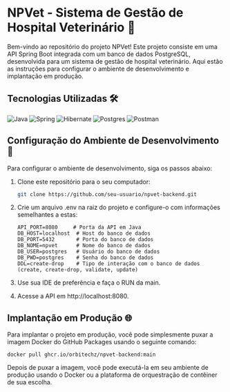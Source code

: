 # NPVet - Sistema de Gestão de Hospital Veterinário 🐾

Bem-vindo ao repositório do projeto NPVet! Este projeto consiste em uma API Spring Boot integrada com um banco de dados PostgreSQL, desenvolvida para um sistema de gestão de hospital veterinário. Aqui estão as instruções para configurar o ambiente de desenvolvimento e implantação em produção.

## Tecnologias Utilizadas 🛠️

![Java](https://img.shields.io/badge/java-%23ED8B00.svg?style=for-the-badge&logo=openjdk&logoColor=white)
![Spring](https://img.shields.io/badge/spring-%236DB33F.svg?style=for-the-badge&logo=spring&logoColor=white)
![Hibernate](https://img.shields.io/badge/Hibernate-59666C?style=for-the-badge&logo=Hibernate&logoColor=white)
![Postgres](https://img.shields.io/badge/postgres-%23316192.svg?style=for-the-badge&logo=postgresql&logoColor=white)
![Postman](https://img.shields.io/badge/Postman-FF6C37?style=for-the-badge&logo=postman&logoColor=white)

## Configuração do Ambiente de Desenvolvimento 🚀

Para configurar o ambiente de desenvolvimento, siga os passos abaixo:

1. Clone este repositório para o seu computador:

   ```bash
   git clone https://github.com/seu-usuario/npvet-backend.git

2. Crie um arquivo .env na raiz do projeto e configure-o com informações semelhantes a estas:
   ```
   API_PORT=8080     # Porta da API em Java
   DB_HOST=localhost  # Host do banco de dados
   DB_PORT=5432       # Porta do banco de dados
   DB_NOME=npvet      # Nome do banco de dados
   DB_USER=postgres   # Usuário do banco de dados
   DB_PWD=postgres    # Senha do banco de dados
   DDL=create-drop    # Tipo de interação com o banco de dados (create, create-drop, validate, update)
   ```
3. Use sua IDE de preferência e faça o RUN da main.
4. Acesse a API em http://localhost:8080.

## Implantação em Produção 🌐
Para implantar o projeto em produção, você pode simplesmente puxar a imagem Docker do GitHub Packages usando o seguinte comando:
```
docker pull ghcr.io/orbitechz/npvet-backend:main
```

Depois de puxar a imagem, você pode executá-la em seu ambiente de produção usando o Docker ou a plataforma de orquestração de contêiner de sua escolha.
